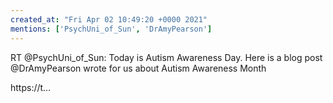 ```yaml
---
created_at: "Fri Apr 02 10:49:20 +0000 2021"
mentions: ['PsychUni_of_Sun', 'DrAmyPearson']
---
```


RT @PsychUni_of_Sun: Today is Autism Awareness  Day. Here is a blog post @DrAmyPearson wrote for us about Autism Awareness Month

https://t…